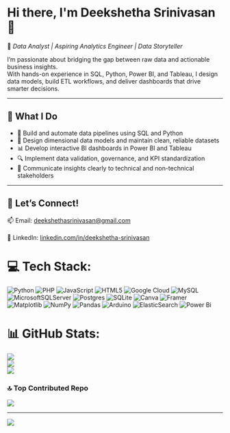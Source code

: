 # Hi there, I'm Deekshetha Srinivasan 👋  
🎯 *Data Analyst | Aspiring Analytics Engineer | Data Storyteller*

I’m passionate about bridging the gap between raw data and actionable business insights.<br/> 
With hands-on experience in SQL, Python, Power BI, and Tableau, I design data models, build ETL workflows, and deliver dashboards that drive smarter decisions.<br/> 

---

## 🚀 What I Do
- 🧩 Build and automate data pipelines using SQL and Python<br/>   
- 🧠 Design dimensional data models and maintain clean, reliable datasets<br/>   
- 📊 Develop interactive BI dashboards in Power BI and Tableau<br/>   
- 🔍 Implement data validation, governance, and KPI standardization<br/>   
- 💬 Communicate insights clearly to technical and non-technical stakeholders<br/>   


---

## 🤝 Let’s Connect!
📫 Email: deekshethasrinivasan@gmail.com<br/>   
💼 LinkedIn: [linkedin.com/in/deekshetha-srinivasan](https://linkedin.com/in/deekshetha-srinivasan)<br/> 



# 💻 Tech Stack:
![Python](https://img.shields.io/badge/python-3670A0?style=for-the-badge&logo=python&logoColor=ffdd54) ![PHP](https://img.shields.io/badge/php-%23777BB4.svg?style=for-the-badge&logo=php&logoColor=white) ![JavaScript](https://img.shields.io/badge/javascript-%23323330.svg?style=for-the-badge&logo=javascript&logoColor=%23F7DF1E) ![HTML5](https://img.shields.io/badge/html5-%23E34F26.svg?style=for-the-badge&logo=html5&logoColor=white) ![Google Cloud](https://img.shields.io/badge/GoogleCloud-%234285F4.svg?style=for-the-badge&logo=google-cloud&logoColor=white) ![MySQL](https://img.shields.io/badge/mysql-4479A1.svg?style=for-the-badge&logo=mysql&logoColor=white) ![MicrosoftSQLServer](https://img.shields.io/badge/Microsoft%20SQL%20Server-CC2927?style=for-the-badge&logo=microsoft%20sql%20server&logoColor=white) ![Postgres](https://img.shields.io/badge/postgres-%23316192.svg?style=for-the-badge&logo=postgresql&logoColor=white) ![SQLite](https://img.shields.io/badge/sqlite-%2307405e.svg?style=for-the-badge&logo=sqlite&logoColor=white) ![Canva](https://img.shields.io/badge/Canva-%2300C4CC.svg?style=for-the-badge&logo=Canva&logoColor=white) ![Framer](https://img.shields.io/badge/Framer-black?style=for-the-badge&logo=framer&logoColor=blue) ![Matplotlib](https://img.shields.io/badge/Matplotlib-%23ffffff.svg?style=for-the-badge&logo=Matplotlib&logoColor=black) ![NumPy](https://img.shields.io/badge/numpy-%23013243.svg?style=for-the-badge&logo=numpy&logoColor=white) ![Pandas](https://img.shields.io/badge/pandas-%23150458.svg?style=for-the-badge&logo=pandas&logoColor=white) ![Arduino](https://img.shields.io/badge/-Arduino-00979D?style=for-the-badge&logo=Arduino&logoColor=white) ![ElasticSearch](https://img.shields.io/badge/-ElasticSearch-005571?style=for-the-badge&logo=elasticsearch) ![Power Bi](https://img.shields.io/badge/power_bi-F2C811?style=for-the-badge&logo=powerbi&logoColor=black)
# 📊 GitHub Stats:
![](https://github-readme-stats.vercel.app/api?username=DeekshethaSrinivasan&theme=tokyonight&hide_border=false&include_all_commits=false&count_private=false)<br/>
![](https://nirzak-streak-stats.vercel.app/?user=DeekshethaSrinivasan&theme=tokyonight&hide_border=false)<br/>
![](https://github-readme-stats.vercel.app/api/top-langs/?username=DeekshethaSrinivasan&theme=tokyonight&hide_border=false&include_all_commits=false&count_private=false&layout=compact)

### 🔝 Top Contributed Repo
![](https://github-contributor-stats.vercel.app/api?username=DeekshethaSrinivasan&limit=5&theme=dark&combine_all_yearly_contributions=true)

---
[![](https://visitcount.itsvg.in/api?id=DeekshethaSrinivasan&icon=0&color=11)](https://visitcount.itsvg.in)

<!-- Proudly created with GPRM ( https://gprm.itsvg.in ) -->




